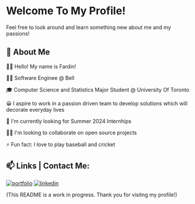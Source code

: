 
# Welcome To My Profile! 

Feel free to look around and learn something new about me and my passions!




## 🚀 About Me

👋🏽 Hello! My name is Fardin!

👨‍💻 Software Enginee @ Bell
 
🎓 Computer Science and Statistics Major Student @ University Of Toronto

😀 I aspire to work in a passion driven team to develop solutions which will decorate everyday lives

👀 I'm currently looking for Summer 2024 Internhips

👯‍♀️ I'm looking to collaborate on open source projects

⚡️ Fun fact: I love to play baseball and cricket





## 📫 Links | Contact Me:
[![portfolio](https://img.shields.io/badge/my_portfolio-000?style=for-the-badge&logo=ko-fi&logoColor=white)](https://fard-faru.github.io/)
[![linkedin](https://img.shields.io/badge/linkedin-0A66C2?style=for-the-badge&logo=linkedin&logoColor=white)](https://linkedin.com/in/fardinfaruk)



(This README is a work in progress. Thank you for visitng my profile!)
